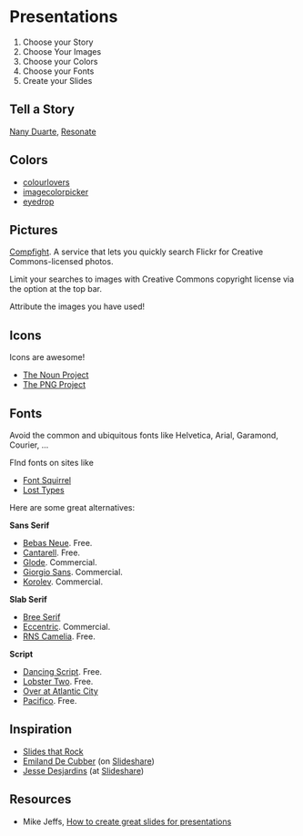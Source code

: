 # Presentations #

1. Choose your Story
2. Choose Your Images
3. Choose your Colors
4. Choose your Fonts
5. Create your Slides

## Tell a Story ##

[Nany Duarte](http://www.duarte.com/), [Resonate](http://www.duarte.com/book/resonate/)

## Colors ##

- [colourlovers](http://www.colourlovers.com/)
- [imagecolorpicker](http://imagecolorpicker.com/)
- [eyedrop](http://eyedrop.me/)

## Pictures ##

[Compfight](http://compfight.com/). A service that lets you quickly search Flickr for Creative Commons-licensed photos.

Limit your searches to images with Creative Commons copyright license via the option at the top bar.

Attribute the images you have used!

## Icons ##

Icons are awesome!

- [The Noun Project](http://thenounproject.com/)
- [The PNG Project](http://thepngproject.com/)

## Fonts ##

Avoid the common and ubiquitous fonts like Helvetica, Arial, Garamond, Courier, ...

FInd fonts on sites like

- [Font Squirrel](http://www.fontsquirrel.com)
- [Lost Types](http://losttype.com/)

Here are some great alternatives:

**Sans Serif**

- [Bebas Neue](http://www.fontsquirrel.com/fonts/bebas-neue). Free.
- [Cantarell](http://www.fontsquirrel.com/fonts/Cantarell). Free.
- [Glode](http://www.myfonts.com/fonts/ahmet-altun/glode/). Commercial.
- [Giorgio Sans](http://www.christianschwartz.com/giorgiosans.shtml). Commercial.
- [Korolev](http://www.myfonts.com/fonts/device/korolev/). Commercial.

**Slab Serif**

- [Bree Serif](http://www.fontsquirrel.com/fonts/bree-serif)
- [Eccentric](http://store1.adobe.com/cfusion/store/html/index.cfm?store=OLS-US&event=displayFontPackage&code=1450). Commercial.
- [RNS Camelia](http://www.dafont.com/rns-camelia.font). Free.

**Script**

- [Dancing Script](http://www.fontsquirrel.com/fonts/dancing-script-ot). Free.
- [Lobster Two](http://www.fontsquirrel.com/fonts/lobster-two). Free.
- [Over at Atlantic City](http://www.dafont.com/over-atlantic-city.font)
- [Pacifico](http://www.fontsquirrel.com/fonts/pacifico). Free.

## Inspiration ##

- [Slides that Rock](http://slidesthatrock.com/)
- [Emiland De Cubber](http://emiland.me/) (on [Slideshare](http://de.slideshare.net/EmilandDC))
- [Jesse Desjardins](http://about.me/jessedee) (at [Slideshare](http://de.slideshare.net/jessedee))

## Resources ##

- Mike Jeffs, [How to create great slides for presentations](http://de.slideshare.net/mikejeffs/how-to-create-great-slides-for-presentations)
